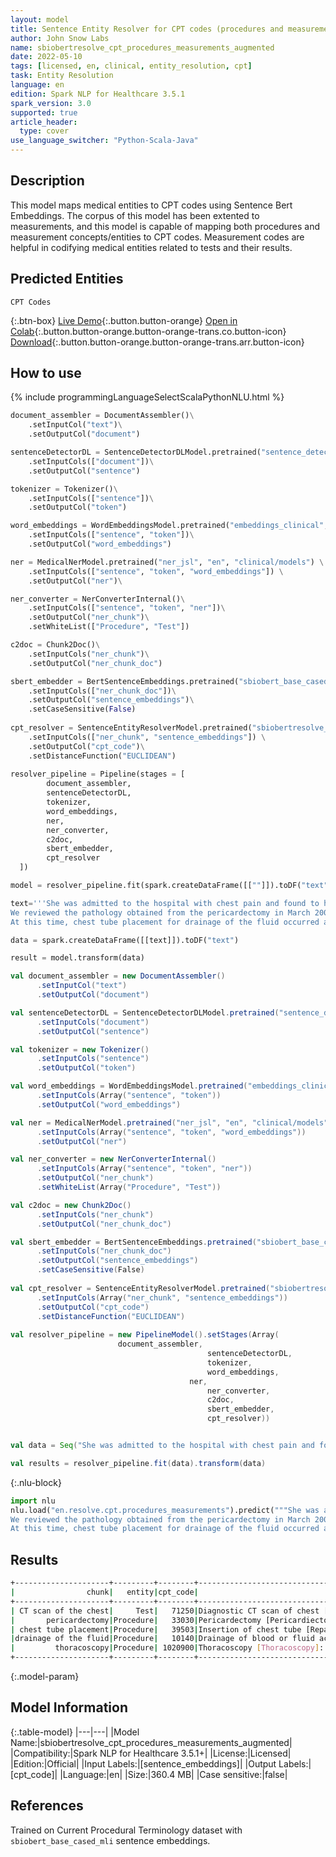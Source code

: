```yaml
---
layout: model
title: Sentence Entity Resolver for CPT codes (procedures and measurements) - Augmented
author: John Snow Labs
name: sbiobertresolve_cpt_procedures_measurements_augmented
date: 2022-05-10
tags: [licensed, en, clinical, entity_resolution, cpt]
task: Entity Resolution
language: en
edition: Spark NLP for Healthcare 3.5.1
spark_version: 3.0
supported: true
article_header:
  type: cover
use_language_switcher: "Python-Scala-Java"
---
```



## Description


This model maps medical entities to CPT codes using Sentence Bert Embeddings. The corpus of this model has been extented to measurements, and this model is capable of mapping both procedures and measurement concepts/entities to CPT codes. Measurement codes are helpful in codifying medical entities related to tests and their results.


## Predicted Entities


`CPT Codes`


{:.btn-box}
[Live Demo](https://demo.johnsnowlabs.com/healthcare/ER_CPT/){:.button.button-orange}
[Open in Colab](https://colab.research.google.com/github/JohnSnowLabs/spark-nlp-workshop/blob/master/tutorials/streamlit_notebooks/healthcare/ER_CPT.ipynb){:.button.button-orange.button-orange-trans.co.button-icon}
[Download](https://s3.amazonaws.com/auxdata.johnsnowlabs.com/clinical/models/sbiobertresolve_cpt_procedures_measurements_augmented_en_3.5.1_3.0_1652168576968.zip){:.button.button-orange.button-orange-trans.arr.button-icon}


## How to use

<div class="tabs-box" markdown="1">
{% include programmingLanguageSelectScalaPythonNLU.html %}

```python
document_assembler = DocumentAssembler()\
    .setInputCol("text")\
    .setOutputCol("document")

sentenceDetectorDL = SentenceDetectorDLModel.pretrained("sentence_detector_dl_healthcare", "en", "clinical/models") \
    .setInputCols(["document"])\
    .setOutputCol("sentence")

tokenizer = Tokenizer()\
    .setInputCols(["sentence"])\
    .setOutputCol("token")

word_embeddings = WordEmbeddingsModel.pretrained("embeddings_clinical", "en", "clinical/models")\
    .setInputCols(["sentence", "token"])\
    .setOutputCol("word_embeddings")

ner = MedicalNerModel.pretrained("ner_jsl", "en", "clinical/models") \
    .setInputCols(["sentence", "token", "word_embeddings"]) \
    .setOutputCol("ner")\

ner_converter = NerConverterInternal()\
    .setInputCols(["sentence", "token", "ner"])\
    .setOutputCol("ner_chunk")\
    .setWhiteList(["Procedure", "Test"])

c2doc = Chunk2Doc()\
    .setInputCols("ner_chunk")\
    .setOutputCol("ner_chunk_doc") 

sbert_embedder = BertSentenceEmbeddings.pretrained("sbiobert_base_cased_mli", "en","clinical/models")\
    .setInputCols(["ner_chunk_doc"])\
    .setOutputCol("sentence_embeddings")\
    .setCaseSensitive(False)
    
cpt_resolver = SentenceEntityResolverModel.pretrained("sbiobertresolve_cpt_procedures_measurements_augmented", "en", "clinical/models")\
    .setInputCols(["ner_chunk", "sentence_embeddings"]) \
    .setOutputCol("cpt_code")\
    .setDistanceFunction("EUCLIDEAN")
    
resolver_pipeline = Pipeline(stages = [
        document_assembler,
        sentenceDetectorDL,
        tokenizer,
        word_embeddings,
        ner,
        ner_converter,
        c2doc,
        sbert_embedder,
        cpt_resolver
  ])

model = resolver_pipeline.fit(spark.createDataFrame([[""]]).toDF("text"))

text='''She was admitted to the hospital with chest pain and found to have bilateral pleural effusion, the right greater than the left. CT scan of the chest also revealed a large mediastinal lymph node. 
We reviewed the pathology obtained from the pericardectomy in March 2006, which was diagnostic of mesothelioma. 
At this time, chest tube placement for drainage of the fluid occurred and thoracoscopy, which were performed, which revealed epithelioid malignant mesothelioma.'''

data = spark.createDataFrame([[text]]).toDF("text")

result = model.transform(data)
```
```scala
val document_assembler = new DocumentAssembler()
      .setInputCol("text")
      .setOutputCol("document")

val sentenceDetectorDL = SentenceDetectorDLModel.pretrained("sentence_detector_dl_healthcare", "en", "clinical/models")
      .setInputCols("document")
      .setOutputCol("sentence")

val tokenizer = new Tokenizer()
      .setInputCols("sentence")
      .setOutputCol("token")

val word_embeddings = WordEmbeddingsModel.pretrained("embeddings_clinical", "en", "clinical/models")
      .setInputCols(Array("sentence", "token"))
      .setOutputCol("word_embeddings")

val ner = MedicalNerModel.pretrained("ner_jsl", "en", "clinical/models")
      .setInputCols(Array("sentence", "token", "word_embeddings"))
      .setOutputCol("ner")

val ner_converter = new NerConverterInternal()
      .setInputCols(Array("sentence", "token", "ner"))
      .setOutputCol("ner_chunk")
      .setWhiteList(Array("Procedure", "Test"))

val c2doc = new Chunk2Doc()
      .setInputCols("ner_chunk")
      .setOutputCol("ner_chunk_doc") 

val sbert_embedder = BertSentenceEmbeddings.pretrained("sbiobert_base_cased_mli", "en", "clinical/models")
      .setInputCols("ner_chunk_doc")
      .setOutputCol("sentence_embeddings")
      .setCaseSensitive(False)
    
val cpt_resolver = SentenceEntityResolverModel.pretrained("sbiobertresolve_cpt_procedures_measurements_augmented", "en", "clinical/models")
      .setInputCols(Array("ner_chunk", "sentence_embeddings"))
      .setOutputCol("cpt_code")
      .setDistanceFunction("EUCLIDEAN")
   
val resolver_pipeline = new PipelineModel().setStages(Array(
					    document_assembler, 
                                            sentenceDetectorDL, 
                                            tokenizer, 
                                            word_embeddings, 
	                                    ner, 
                                            ner_converter,  
                                            c2doc, 
                                            sbert_embedder, 
                                            cpt_resolver))


val data = Seq("She was admitted to the hospital with chest pain and found to have bilateral pleural effusion, the right greater than the left. CT scan of the chest also revealed a large mediastinal lymph node. We reviewed the pathology obtained from the pericardectomy in March 2006, which was diagnostic of mesothelioma. At this time, chest tube placement for drainage of the fluid occurred and thoracoscopy, which were performed, which revealed epithelioid malignant mesothelioma.").toDS.toDF("text")

val results = resolver_pipeline.fit(data).transform(data)
```


{:.nlu-block}
```python
import nlu
nlu.load("en.resolve.cpt.procedures_measurements").predict("""She was admitted to the hospital with chest pain and found to have bilateral pleural effusion, the right greater than the left. CT scan of the chest also revealed a large mediastinal lymph node. 
We reviewed the pathology obtained from the pericardectomy in March 2006, which was diagnostic of mesothelioma. 
At this time, chest tube placement for drainage of the fluid occurred and thoracoscopy, which were performed, which revealed epithelioid malignant mesothelioma.""")
```

</div>


## Results


```bash
+---------------------+---------+--------+----------------------------------------------------------------------------------------------------+----------------------------------------------------------------------------------------------------+
|                chunk|   entity|cpt_code|                                                                                   all_k_resolutions|                                                                                         all_k_codes|
+---------------------+---------+--------+----------------------------------------------------------------------------------------------------+----------------------------------------------------------------------------------------------------+
| CT scan of the chest|     Test|   71250|Diagnostic CT scan of chest [Computed tomography, thorax, diagnostic; without contrast material]:...|71250:::70490:::76497:::71260:::74150:::70486:::73200:::70480:::77014:::73700:::71270:::70491:::7...|
|       pericardectomy|Procedure|   33030|Pericardectomy [Pericardiectomy, subtotal or complete; without cardiopulmonary bypass]:::Pericard...|33030:::33020:::64746:::49250:::27350:::68520:::32310:::27340:::33025:::32215:::41821:::1005708::...|
| chest tube placement|Procedure|   39503|Insertion of chest tube [Repair, neonatal diaphragmatic hernia, with or without chest tube insert...|39503:::96440:::32553:::35820:::32100:::36226:::21899:::29200:::0174T:::31502:::31605:::69424:::1...|
|drainage of the fluid|Procedure|   10140|Drainage of blood or fluid accumulation [Incision and drainage of hematoma, seroma or fluid colle...|10140:::40800:::61108:::41006:::62180:::83986:::49082:::27030:::21502:::49323:::32554:::51040:::6...|
|         thoracoscopy|Procedure| 1020900|Thoracoscopy [Thoracoscopy]:::Thoracoscopy, surgical; with control of traumatic hemorrhage | [Hea...|                   1020900:::32654:::32668:::1006014:::35820:::32606:::32555:::31781:::31515:::29200|
+---------------------+---------+--------+----------------------------------------------------------------------------------------------------+----------------------------------------------------------------------------------------------------+


```


{:.model-param}
## Model Information


{:.table-model}
|---|---|
|Model Name:|sbiobertresolve_cpt_procedures_measurements_augmented|
|Compatibility:|Spark NLP for Healthcare 3.5.1+|
|License:|Licensed|
|Edition:|Official|
|Input Labels:|[sentence_embeddings]|
|Output Labels:|[cpt_code]|
|Language:|en|
|Size:|360.4 MB|
|Case sensitive:|false|


## References


Trained on Current Procedural Terminology dataset with `sbiobert_base_cased_mli` sentence embeddings.
<!--stackedit_data:
eyJoaXN0b3J5IjpbMzkwMDEwNTIwLDE1Nzc1NjAxMzBdfQ==
-->
